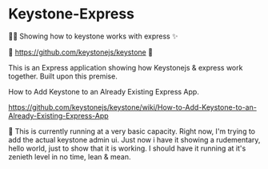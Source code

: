 # Keystone-Express
:rocket::sparkles: Showing how to keystone works with express :sparkles:

:key: https://github.com/keystonejs/keystone :key:



This is an Express application showing how Keystonejs & express work together. 
Built upon this premise. 

How to Add Keystone to an Already Existing Express App. 

https://github.com/keystonejs/keystone/wiki/How-to-Add-Keystone-to-an-Already-Existing-Express-App

:construction:
This is currently running at a very basic capacity.
Right now, I'm trying to add the actual keystone admin ui.
Just now i have it showing a rudementary, hello world, just to show that it is working. 
I should have it running at it's zenieth level in no time, lean & mean. 
